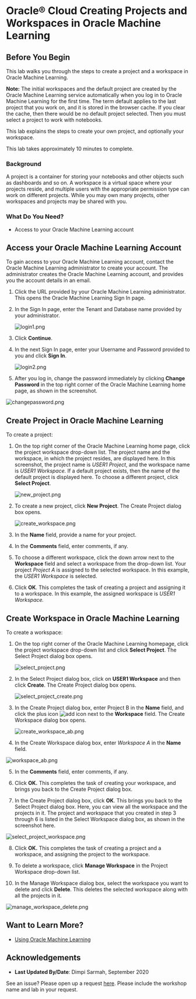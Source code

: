 # Oracle® Cloud Creating Projects and Workspaces in Oracle Machine Learning
## Before You Begin

  This lab walks you through the steps to create a project and a
  workspace in Oracle Machine Learning.

  **Note:** The initial workspaces and the default project are
  created by the Oracle Machine Learning service automatically
  when you log in to Oracle Machine Learning for the first time.
  The term default applies to the last project that you work on,
  and it is stored in the browser cache. If you clear the cache,
  then there would be no default project selected. Then you must
  select a project to work with notebooks.

  This lab explains the steps to create your own project, and
  optionally your workspace.  

  This lab takes approximately 10 minutes to complete.

### Background
A project is a container for storing your notebooks and other objects such as dashboards and so on. A workspace is a virtual space where your projects reside, and multiple users with the appropriate permission type can work on different projects. While you may own many projects, other workspaces and projects may be shared with you.

### What Do You Need?

* Access to your Oracle Machine Learning account

## Access your Oracle Machine Learning Account

  To gain access to your Oracle Machine Learning account, contact the Oracle Machine Learning administrator to create your account. The administrator creates the Oracle Machine Learning account, and provides you the account details in an email.


1. Click the URL provided by your Oracle Machine Learning
  administrator. This opens the Oracle Machine Learning Sign In
  page.
2. In the Sign In page, enter the Tenant and Database name
  provided by your administrator.

    ![login1.png](images/login1.png "login1.png")


3. Click **Continue**.
4. In the next Sign In page, enter your Username and Password provided to you and click **Sign In**.

    ![login2.png](images/login2.png "login2.png")

4. After you log in, change the password immediately by
  clicking **Change Password** in the top right corner of the Oracle
  Machine Learning home page, as shown in the screenshot.

  ![changepassword.png](images/changepassword.png "changepassword.png")


## Create Project in Oracle Machine Learning

To create a project:

1. On the top right corner of the Oracle Machine Learning home
  page, click the project workspace drop-down list. The project
  name and the workspace, in which the project resides, are
  displayed here. In this screenshot, the project name is <i>USER1
  Project</i>, and the workspace name is <i>USER1 Workspace.</i>
  If a default project exists, then the name of the default
  project is displayed here. To choose a different project,
  click **Select Project**.

    ![new_project.png](images/new_project.png "new_project.png")

2. To create a new project, click **New Project**. The Create Project dialog box opens.

    ![create_workspace.png](images/create_workspace.png "create_workspace.png")

3. In the **Name** field, provide a name for your project.
4. In the **Comments** field, enter comments, if any.
5. To choose a different workspace, click the down arrow next
  to the **Workspace** field and select a workspace from the
  drop-down list. Your project <i>Project A</i> is assigned to
  the selected workspace. In this example, the <i>USER1 Workspace</i> is selected.
6. Click **OK**. This completes the task of creating a project and assigning it to a workspace. In this example, the assigned workspace is <i>USER1 Workspace.</i>

## Create Workspace in Oracle Machine Learning

To create a workspace:

1. On the top right corner of the Oracle Machine Learning homepage, click the project workspace drop-down list and click **Select Project**. The Select Project dialog box opens.

   ![select_project.png](images/select_project.png "select_project.png")

2. In the Select Project dialog box, click on **USER1 Workspace** and then click **Create**. The Create Project dialog box opens.

   ![select_project_create.png](images/select_project_create.png "select_project_create.png")

3. In the Create Project dialog box, enter Project B in the <b>Name</b>
  field, and click the plus icon <img src="./img/add.png" alt="add icon">
  next to the **Workspace** field. The Create Workspace
  dialog box opens.

   ![create_workspace_ab.png](images/create_workspace_ab.png "create_workspace_ab.png")

 4. In the Create Workspace dialog box, enter <i>Workspace A </i>in the **Name** field.

   ![workspace_ab.png](images/workspace_ab.png "workspace_ab.png")

 5. In the **Comments** field, enter comments, if any.

 6. Click **OK.** This completes the task of creating your workspace, and brings you back to the Create Project dialog box.

 7. In the Create Project dialog box, click **OK**. This
   brings you back to the Select Project dialog box. Here, you
   can view all the workspace and the projects in it. The project
   and workspace that you created in step 3 through 6 is listed
   in the Select Workspace dialog box, as shown in the screenshot
   here.

   ![select_project_workspace.png](images/select_project_workspace.png "select_project_workspace.png")

  8. Click **OK.** This completes the task of creating a project and a workspace, and assigning the project to the workspace.

  9. To delete a workspace, click **Manage Workspace** in the Project Workspace drop-down list.

  10. In the Manage Workspace dialog box, select the workspace you want to delete and click **Delete**.
  This deletes the selected workspace along with all the projects in it.

   ![manage_workspace_delete.png](images/manage_workspace_delete.png "manage_workspace_delete.png")


## Want to Learn More?

* [Using Oracle Machine Learning](https://docs.oracle.com/en/cloud/paas/autonomous-data-warehouse-cloud/omlug/index.html)

## Acknowledgements

* **Last Updated By/Date**: Dimpi Sarmah, September 2020

See an issue?  Please open up a request [here](https://github.com/oracle/learning-library/issues).   Please include the workshop name and lab in your request.
